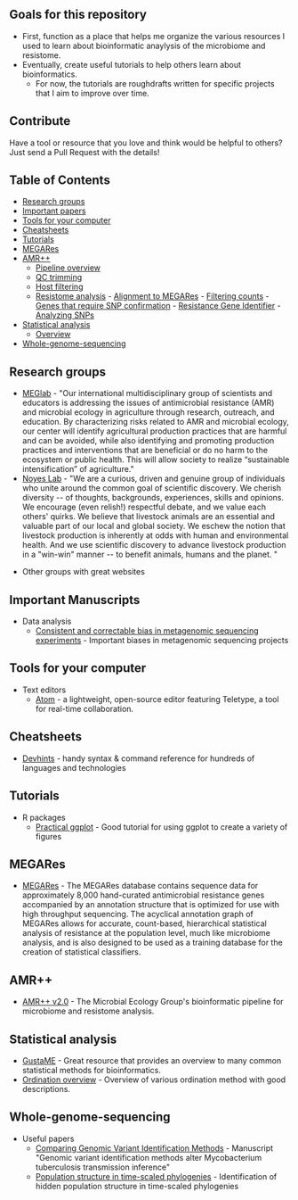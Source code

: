 <div class="nav">

## Goals for this repository

* First, function as a place that helps me organize the various resources I used to learn about bioinformatic anaylysis of the microbiome and resistome.
* Eventually, create useful tutorials to help others learn about bioinformatics.
  - For now, the tutorials are roughdrafts written for specific projects that I aim to improve over time.

## Contribute
Have a tool or resource that you love and think would be helpful to others? Just send a Pull Request with the details!

## Table of Contents

- [Research groups](#research-teams)
- [Important papers](#important-papers)
- [Tools for your computer](#computer-tools)
- [Cheatsheets](#cheat-sheets)
- [Tutorials](#tutorials)
- [MEGARes](#megares)
- [AMR++](#amrplusplus)
  - [Pipeline overview](#pipeline-overview)
  - [QC trimming](#qc-trimming)
  - [Host filtering](#host-filtering)
  - [Resistome analysis](#resistome-analysis)
        - [Alignment to MEGARes](#alignment-megares)
        - [Filtering counts](#filtering-counts)
        - [Genes that require SNP confirmation](#snp-confirmation)
        - [Resistance Gene Identifier](#rgi)
        - [Analyzing SNPs](#analyzing-snp)
- [Statistical analysis](#stats)
  - [Overview](#stat-overview)
- [Whole-genome-sequencing](#WGS)


</div>

<main>
      
      
<article id="research-teams">
  
## Research groups


* [MEGlab](http://megares.meglab.org/) - "Our international multidisciplinary group of scientists and educators is addressing the issues of antimicrobial resistance (AMR) and microbial ecology in agriculture through research, outreach, and education. By characterizing risks related to AMR and microbial ecology, our center will identify agricultural production practices that are harmful and can be avoided, while also identifying and promoting production practices and interventions that are beneficial or do no harm to the ecosystem or public health. This will allow society to realize “sustainable intensification” of agriculture."
* [Noyes Lab](https://www.thenoyeslab.org/) - "We are a curious, driven and genuine group of individuals who unite around the common goal of scientific discovery. We cherish diversity -- of thoughts, backgrounds, experiences, skills and opinions.  We encourage (even relish!) respectful debate, and we value each others' quirks. We believe that livestock animals are an essential and valuable part of our local and global society.  We eschew the notion that livestock production is inherently at odds with human and environmental health.  And we use scientific discovery to advance livestock production in a "win-win" manner --  to benefit animals, humans and the planet. "

- Other groups with great websites

  
</article>



<article id="important-papers">
  
## Important Manuscripts

- Data analysis
  * [Consistent and correctable bias in metagenomic sequencing experiments](https://elifesciences.org/articles/46923) - Important biases in metagenomic sequencing projects
  
</article>






<article id="computer-tools">
  
## Tools for your computer

- Text editors
  * [Atom](https://atom.io/) - a lightweight, open-source editor featuring Teletype, a tool for real-time collaboration.   
  
</article>




      
<article id="cheat-sheets">
  
## Cheatsheets

* [Devhints](https://devhints.io/) - handy syntax & command reference for hundreds of languages and technologies

</article>




<article id="tutorials">
  
## Tutorials

- R packages
  * [Practical ggplot](https://wilkelab.org/practicalgg/) - Good tutorial for using ggplot to create a variety of figures

</article>






<article id="MEGARes">

## MEGARes

* [MEGARes](http://megares.meglab.org/) - The MEGARes database contains sequence data for approximately 8,000 hand-curated antimicrobial resistance genes accompanied by an annotation structure that is optimized for use with high throughput sequencing. The acyclical annotation graph of MEGARes allows for accurate, count-based, hierarchical statistical analysis of resistance at the population level, much like microbiome analysis, and is also designed to be used as a training database for the creation of statistical classifiers.

</article>






<article id="amrplusplus">
  
## AMR++

* [AMR++ v2.0](http://megares.meglab.org/amrplusplus/latest/html/v2/index.html) - The Microbial Ecology Group's bioinformatic pipeline for microbiome and resistome analysis.

</article>






<article id="stats">
  
## Statistical analysis

* [GustaME](https://sites.google.com/site/mb3gustame/) - Great resource that provides an overview to many common statistical methods for bioinformatics.
* [Ordination overview](http://ordination.okstate.edu/overview.htm) - Overview of various ordination method with good descriptions.

</article>






<article id="WGS">
  
## Whole-genome-sequencing

- Useful papers
  * [Comparing Genomic Variant Identification Methods](https://www.biorxiv.org/content/10.1101/733642v1) - Manuscript "Genomic variant identification methods alter Mycobacterium tuberculosis transmission inference"
  * [Population structure in time-scaled phylogenies](https://www.biorxiv.org/content/10.1101/704528v1) - Identification of hidden population structure in time-scaled phylogenies

</article>










